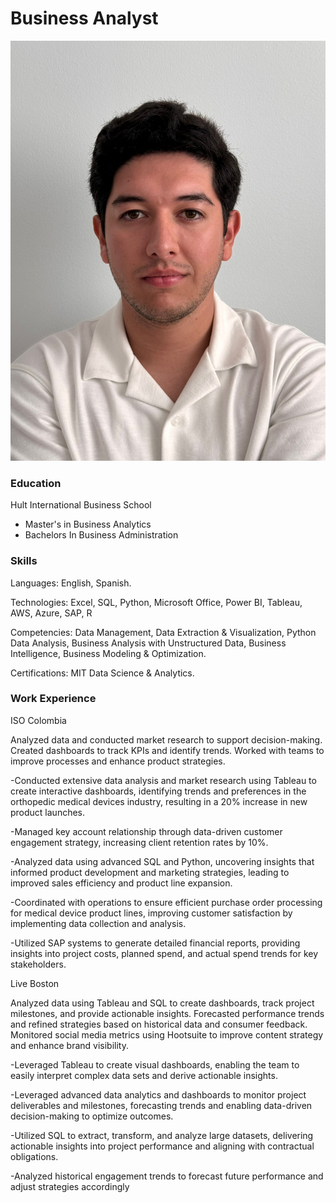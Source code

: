 # Business Analyst

![Juan Diego Cepeda](images/linkedin%20headshot.jpg)


### Education

Hult International Business School
- Master's in Business Analytics
- Bachelors In Business Administration


### Skills

Languages: English, Spanish.

Technologies: Excel, SQL, Python, Microsoft Office, Power BI, Tableau, AWS, Azure, SAP, R

Competencies: Data Management, Data Extraction & Visualization, Python Data Analysis, Business Analysis with Unstructured Data, Business Intelligence, Business Modeling & Optimization.

Certifications: MIT Data Science & Analytics.


### Work Experience


ISO Colombia

Analyzed data and conducted market research to support decision-making. Created dashboards to track KPIs and identify trends. Worked with teams to improve processes and enhance product strategies.


-Conducted extensive data analysis and market research using Tableau to create interactive dashboards, identifying trends and preferences in the orthopedic medical devices industry, resulting in a 20% increase in new product launches.

-Managed key account relationship through data-driven customer engagement strategy, increasing client retention rates by 10%.

-Analyzed data using advanced SQL and Python, uncovering insights that informed product development and marketing strategies, leading to improved sales efficiency and product line expansion.

-Coordinated with operations to ensure efficient purchase order processing for medical device product lines, improving customer satisfaction by implementing data collection and analysis.

-Utilized SAP systems to generate detailed financial reports, providing insights into project costs, planned spend, and actual spend trends for key stakeholders.


Live Boston

Analyzed data using Tableau and SQL to create dashboards, track project milestones, and provide actionable insights. Forecasted performance trends and refined strategies based on historical data and consumer feedback. Monitored social media metrics using Hootsuite to improve content strategy and enhance brand visibility.


-Leveraged Tableau to create visual dashboards, enabling the team to easily interpret complex data sets and derive actionable insights.

-Leveraged advanced data analytics and dashboards to monitor project deliverables and milestones, forecasting trends and enabling data-driven decision-making to optimize outcomes.

-Utilized SQL to extract, transform, and analyze large datasets, delivering actionable insights into project performance and aligning with contractual obligations.

-Analyzed historical engagement trends to forecast future performance and adjust strategies accordingly

